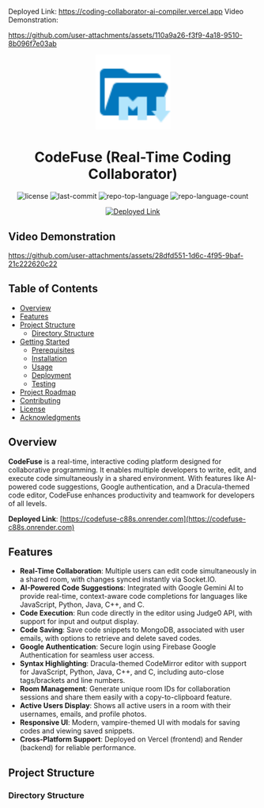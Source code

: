 
Deployed Link:    https://coding-collaborator-ai-compiler.vercel.app
Video Demonstration:

https://github.com/user-attachments/assets/110a9a26-f3f9-4a18-9510-8b096f7e03ab

<p align="center">
    <img src="https://raw.githubusercontent.com/PKief/vscode-material-icon-theme/ec559a9f6bfd399b82bb44393651661b08aaf7ba/icons/folder-markdown-open.svg" align="center" width="30%">
</p>
<p align="center"><h1 align="center">CodeFuse (Real-Time Coding Collaborator)</h1></p>
<p align="center">
    <img src="https://img.shields.io/github/license/adityaRaj369/CodeFuse?style=default&logo=opensourceinitiative&logoColor=white&color=0080ff" alt="license">
    <img src="https://img.shields.io/github/last-commit/adityaRaj369/CodeFuse?style=default&logo=git&logoColor=white&color=0080ff" alt="last-commit">
    <img src="https://img.shields.io/github/languages/top/adityaRaj369/CodeFuse?style=default&color=0080ff" alt="repo-top-language">
    <img src="https://img.shields.io/github/languages/count/adityaRaj369/CodeFuse?style=default&color=0080ff" alt="repo-language-count">
</p>
<p align="center">
    <a href="https://codefuse-c88s.onrender.com" target="_blank">
        <img src="https://img.shields.io/badge/Deployed%20Link-Visit%20Now-0080ff?style=default&logo=vercel" alt="Deployed Link">
    </a>
</p>

## Video Demonstration

https://github.com/user-attachments/assets/28dfd551-1d6c-4f95-9baf-21c222620c22

## Table of Contents

- [Overview](#overview)
- [Features](#features)
- [Project Structure](#project-structure)
  - [Directory Structure](#directory-structure)
- [Getting Started](#getting-started)
  - [Prerequisites](#prerequisites)
  - [Installation](#installation)
  - [Usage](#usage)
  - [Deployment](#deployment)
  - [Testing](#testing)
- [Project Roadmap](#project-roadmap)
- [Contributing](#contributing)
- [License](#license)
- [Acknowledgments](#acknowledgments)

## Overview

**CodeFuse** is a real-time, interactive coding platform designed for collaborative programming. It enables multiple developers to write, edit, and execute code simultaneously in a shared environment. With features like AI-powered code suggestions, Google authentication, and a Dracula-themed code editor, CodeFuse enhances productivity and teamwork for developers of all levels.

**Deployed Link**: [https://codefuse-c88s.onrender.com](https://codefuse-c88s.onrender.com)

## Features

- **Real-Time Collaboration**: Multiple users can edit code simultaneously in a shared room, with changes synced instantly via Socket.IO.
- **AI-Powered Code Suggestions**: Integrated with Google Gemini AI to provide real-time, context-aware code completions for languages like JavaScript, Python, Java, C++, and C.
- **Code Execution**: Run code directly in the editor using Judge0 API, with support for input and output display.
- **Code Saving**: Save code snippets to MongoDB, associated with user emails, with options to retrieve and delete saved codes.
- **Google Authentication**: Secure login using Firebase Google Authentication for seamless user access.
- **Syntax Highlighting**: Dracula-themed CodeMirror editor with support for JavaScript, Python, Java, C++, and C, including auto-close tags/brackets and line numbers.
- **Room Management**: Generate unique room IDs for collaboration sessions and share them easily with a copy-to-clipboard feature.
- **Active Users Display**: Shows all active users in a room with their usernames, emails, and profile photos.
- **Responsive UI**: Modern, vampire-themed UI with modals for saving codes and viewing saved snippets.
- **Cross-Platform Support**: Deployed on Vercel (frontend) and Render (backend) for reliable performance.

## Project Structure

### Directory Structure
